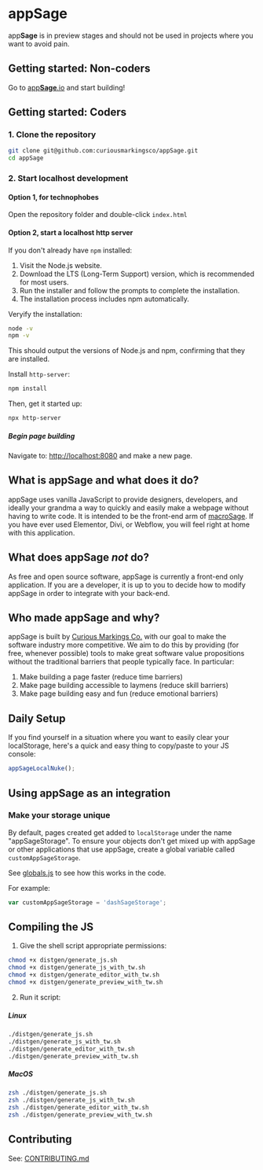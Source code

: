 # app**Sage**
app**Sage** is in preview stages and should not be used in projects where you want to avoid pain.

## Getting started: Non-coders
Go to [app**Sage**.io](https://appSage.io/) and start building!

## Getting started: Coders

### 1. Clone the repository
```sh
git clone git@github.com:curiousmarkingsco/appSage.git
cd appSage
```

### 2. Start localhost development

#### Option 1, for technophobes
Open the repository folder and double-click `index.html`

#### Option 2, start a localhost http server
If you don't already have `npm` installed:
1.	Visit the Node.js website.
2.	Download the LTS (Long-Term Support) version, which is recommended for most users.
3.	Run the installer and follow the prompts to complete the installation.
4.	The installation process includes npm automatically.

Veryify the installation:
```sh
node -v
npm -v
```
This should output the versions of Node.js and npm, confirming that they are installed.

Install `http-server`:
```sh
npm install
```

Then, get it started up:
```sh
npx http-server
```

##### Begin page building
Navigate to: [http://localhost:8080](http://localhost:8080) and make a new page.

## What is app**Sage** and what does it do?
appSage uses vanilla JavaScript to provide designers, developers, and ideally your grandma a way to quickly and easily make a webpage without having to write code. It is intended to be the front-end arm of [macroSage](https://macrosage.io/). If you have ever used Elementor, Divi, or Webflow, you will feel right at home with this application.

## What does app**Sage** *not* do?
As free and open source software, appSage is currently a front-end only application. If you are a developer, it is up to you to decide how to modify appSage in order to integrate with your back-end.

## Who made app**Sage** and why?
appSage is built by [Curious Markings Co.](https://curiousmarkings.com) with our goal to make the software industry more competitive. We aim to do this by providing (for free, whenever possible) tools to make great software value propositions without the traditional barriers that people typically face. In particular:
1. Make building a page faster (reduce time barriers)
2. Make page building accessible to laymens (reduce skill barriers)
3. Make page building easy and fun (reduce emotional barriers)

## Daily Setup

If you find  yourself in a situation where you want to easily clear your localStorage, here's a quick and easy thing to copy/paste to your JS console:

```js
appSageLocalNuke();
```

## Using appSage as an integration

### Make your storage unique
By default, pages created get added to `localStorage` under the name "appSageStorage". To ensure your objects don't get mixed up with appSage or other applications that use appSage, create a global variable called `customAppSageStorage`.

See [globals.js](https://github.com/curiousmarkingsco/appSage/blob/main/app/js/editor/globals.js) to see how this works in the code.

For example:
```js
var customAppSageStorage = 'dashSageStorage';
```

## Compiling the JS

1. Give the shell script appropriate permissions:
```sh
chmod +x distgen/generate_js.sh
chmod +x distgen/generate_js_with_tw.sh
chmod +x distgen/generate_editor_with_tw.sh
chmod +x distgen/generate_preview_with_tw.sh
```

2. Run it script:
##### Linux
```sh
./distgen/generate_js.sh
./distgen/generate_js_with_tw.sh
./distgen/generate_editor_with_tw.sh
./distgen/generate_preview_with_tw.sh
```
##### MacOS
```sh
zsh ./distgen/generate_js.sh
zsh ./distgen/generate_js_with_tw.sh
zsh ./distgen/generate_editor_with_tw.sh
zsh ./distgen/generate_preview_with_tw.sh
```

## Contributing
See: [CONTRIBUTING.md](https://github.com/curiousmarkingsco/appSage/blob/main/CONTRIBUTING.md)
